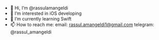 - 👋 Hi, I’m @rassulamangeldi
- 👀 I’m interested in iOS developing
- 🌱 I’m currently learning Swift
- 📫 How to reach me:
email: rassul.amangeldi1@gmail.com
telegram: @rassul_amangeldi

<!---
rassulamangeldi/rassulamangeldi is a ✨ special ✨ repository because its `README.md` (this file) appears on your GitHub profile.
You can click the Preview link to take a look at your changes.
--->
